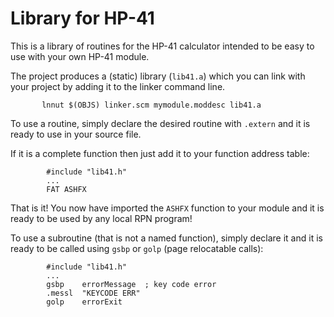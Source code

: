Library for HP-41
=================

This is a library of routines for the HP-41 calculator intended to
be easy to use with your own HP-41 module.

The project produces a (static) library (`lib41.a`) which you can link
with your project by adding it to the linker command line.

           lnnut $(OBJS) linker.scm mymodule.moddesc lib41.a


To use a routine, simply declare the desired routine with `.extern` and
it is ready to use in your source file.

If it is a complete function then just add it to your function address
table:

            #include "lib41.h"
            ...
            FAT ASHFX

That is it! You now have imported the `ASHFX` function to your
module and it is ready to be used by any local RPN program!

To use a subroutine (that is not a named function), simply declare it
and it is ready to be called using `gsbp` or `golp` (page relocatable
calls):

            #include "lib41.h"
            ...
            gsbp    errorMessage  ; key code error
            .messl  "KEYCODE ERR"
            golp    errorExit
